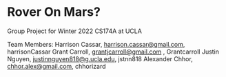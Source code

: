 # Rover On Mars?

Group Project for Winter 2022 CS174A at UCLA

Team Members:
Harrison Cassar, harrison.cassar@gmail.com, harrisonCassar
Grant Carroll, grantjcarroll@gmail.com , Grantcarroll
Justin Nguyen, justinnguyen818@g.ucla.edu, jstnn818
Alexander Chhor, chhor.alex@gmail.com, chhorizard
